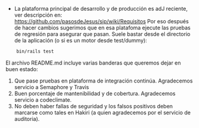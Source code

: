 * La plataforma principal de desarrollo y de producción es adJ
  reciente, ver descripción en: 
	https://github.com/pasosdeJesus/sip/wiki/Requisitos
  Por eso después de hacer cambios sugerimos que en esa platafoma
  ejecute las pruebas de regresión para asegurar que pasan.
  Suele bastar desde el directorio de la aplicación (o si es un motor
	desde test/dummy):
```sh
	bin/rails test
```
El archivo README.md incluye varias banderas que queremos dejar en buen estado:
1. Que pase pruebas en plataforma de integración continúa.  Agradecemos servicio a Semaphore y Travis
2. Buen porcentaje de mantenibilidad y de cobertura. Agradecemos servicio a codeclimate.
3. No deben haber fallas de seguridad y los falsos positivos deben marcarse como tales en Hakiri (a quien agradecemos por el servicio de auditoria).

